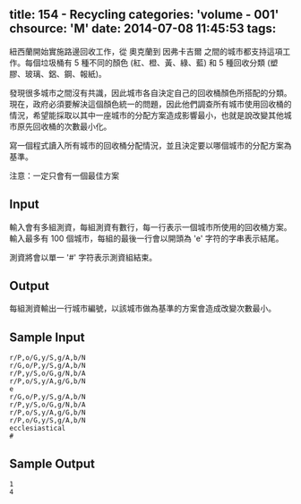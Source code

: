 title: 154 - Recycling
categories: 'volume - 001'
chsource: 'M'
date: 2014-07-08 11:45:53
tags:
---

紐西蘭開始實施路邊回收工作，從 奧克蘭到 因弗卡吉爾 之間的城市都支持這項工作。每個垃圾桶有 5 種不同的顏色 (紅、橙、黃、綠、藍) 和 5 種回收分類 (塑膠、玻璃、鋁、鋼、報紙)。

發現很多城市之間沒有共識，因此城市各自決定自己的回收桶顏色所搭配的分類。現在，政府必須要解決這個顏色統一的問題，因此他們調查所有城市使用回收桶的情況，希望能採取以其中一座城市的分配方案造成影響最小，也就是說改變其他城市原先回收桶的次數最小化。

寫一個程式讀入所有城市的回收桶分配情況，並且決定要以哪個城市的分配方案為基準。

注意：一定只會有一個最佳方案

## Input ##

輸入會有多組測資，每組測資有數行，每一行表示一個城市所使用的回收桶方案。
輸入最多有 100 個城市，每組的最後一行會以開頭為 'e' 字符的字串表示結尾。

測資將會以單一 '#' 字符表示測資組結束。

## Output ##

每組測資輸出一行城市編號，以該城市做為基準的方案會造成改變次數最小。

## Sample Input ##

	r/P,o/G,y/S,g/A,b/N
	r/G,o/P,y/S,g/A,b/N
	r/P,y/S,o/G,g/N,b/A
	r/P,o/S,y/A,g/G,b/N
	e
	r/G,o/P,y/S,g/A,b/N
	r/P,y/S,o/G,g/N,b/A
	r/P,o/S,y/A,g/G,b/N
	r/P,o/G,y/S,g/A,b/N
	ecclesiastical
	#

## Sample Output ##

	1
	4